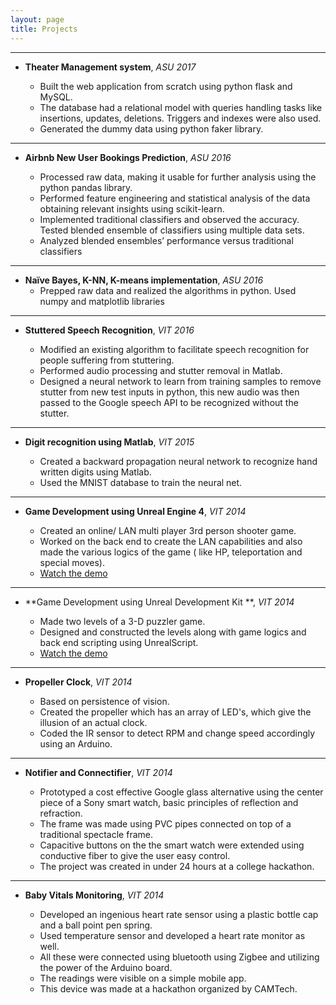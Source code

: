 ```yaml
---
layout: page
title: Projects
---
```


---
* **Theater Management system**, *ASU 2017*

   * Built the web application from scratch using python flask and MySQL. 
   * The database had a relational model with queries handling tasks like insertions, updates, deletions. Triggers and indexes were also used.
   * Generated the dummy data using python faker library.
   
---
* **Airbnb New User Bookings Prediction**, *ASU 2016*

   * Processed raw data, making it usable for further analysis using the python pandas library.
   * Performed feature engineering and statistical analysis of the data obtaining relevant insights using scikit-learn.
   * Implemented traditional classifiers and observed the accuracy. Tested blended ensemble of classifiers using multiple data sets.
   * Analyzed blended ensembles’ performance versus traditional classifiers

---
* **Naïve Bayes, K-NN, K-means implementation**, *ASU 2016*
   * Prepped raw data and realized the algorithms in python. Used numpy and matplotlib libraries

---
* **Stuttered Speech Recognition**, *VIT 2016*

   * Modified an existing algorithm to facilitate speech recognition for people suffering from stuttering.
   * Performed audio processing and stutter removal in Matlab.
   * Designed a neural network to learn from training samples to remove stutter from new test inputs in python, this new audio was then passed to the Google speech API to be recognized without the stutter.

---
* **Digit recognition using Matlab**, *VIT 2015*

   * Created a backward propagation neural network to recognize hand written digits using Matlab.
   * Used the MNIST database to train the neural net.

---
* **Game Development using Unreal Engine 4**, *VIT 2014*

   * Created an online/ LAN multi player 3rd person shooter game.
   * Worked on the back end to create the LAN capabilities and also made the various logics of the game ( like HP, teleportation and special moves).
   * [Watch the demo](https://www.youtube.com/watch?v=yN54R70IJyU)

---
* **Game Development using Unreal Development Kit **, *VIT 2014*

   * Made two levels of a 3-D puzzler game.
   * Designed and constructed the levels along with game logics and back end scripting using UnrealScript.
   * [Watch the demo](https://www.youtube.com/watch?v=fN8PgJOeTRU)

---
* **Propeller Clock**, *VIT 2014*

   * Based on persistence of vision. 
   * Created the propeller which has an array of LED's, which give the illusion of an actual clock.
   * Coded the IR sensor to detect RPM and change speed accordingly using an Arduino.

---
* **Notifier and Connectifier**, *VIT 2014*

   * Prototyped a cost effective Google glass alternative using the center piece of a Sony smart watch, basic principles of reflection and refraction. 
   * The frame was made using PVC pipes connected on top of a traditional spectacle frame.
   * Capacitive buttons on the the smart watch were extended using conductive fiber to give the user easy control.
   * The project was created in under 24 hours at a college hackathon.

---
* **Baby Vitals Monitoring**, *VIT 2014*

   * Developed an ingenious heart rate sensor using a plastic bottle cap and a ball point pen spring.
   * Used temperature sensor and developed a heart rate monitor as well. 
   * All these were connected using bluetooth using Zigbee and utilizing the power of the Arduino board. 
   * The readings were visible on a simple mobile app. 
   * This device was made at a hackathon organized by CAMTech. 